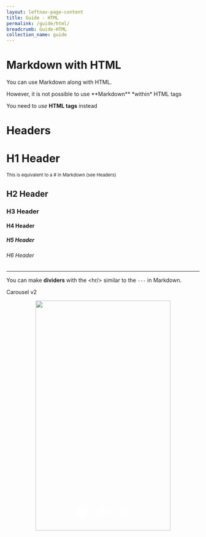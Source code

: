 ```yaml
---
layout: leftnav-page-content
title: Guide - HTML
permalink: /guide/html/
breadcrumb: Guide-HTML
collection_name: guide
---
```


# Markdown with HTML
You can use Markdown along with HTML.

<p>However, it is not possible to use **Markdown** *within* HTML tags</p>
<p>You need to <em>use</em> <strong>HTML tags</strong> instead</p>

# Headers
<h1>H1 Header</h1> <small>This is equivalent to a # in Markdown (see Headers)</small>
<h2>H2 Header</h2>
<h3>H3 Header</h3>
<h4>H4 Header</h4>
<h5>H5 Header</h5>
<h6>H6 Header</h6>

<hr/>

You can make **dividers** with the &lt;hr/&gt; similar to the `---` in Markdown.

<!--
<style>
.carousel {
  position:relative;
  width:100%;
  border:10px solid white;
  margin:20px auto;
  box-shadow:0px 0px 40px #000;
}
.carousel > img {
  display:none;
  width:100%;
}
.carousel > input {
  position:absolute;
  left:-9999px;
}
.carousel > input:checked + label + img {
  display:block;
}

.carousel > label,
.carousel > input:checked ~ label ~ label ~ label ~ label {
  display:none;
}
.carousel > input:checked + label {
  display:block;
  left:0;
}
.carousel > input:checked ~ label ~ label ~ label {
  display:block;
  right:0;
}

.carousel > label {
  position:absolute;
  top:0;
  width:25%;
  height:100%;
  visibility:hidden;
}
.carousel > label:before {
  content:'';
  display:block;
  position:absolute;
  width:100%;
  height:100%;
  visibility:visible;
}
.carousel > label:after {
  display:block;
  position:absolute;
  top:50%;
  width:25px;
  height:25px;
  line-height:22px;
  margin:-15px 10px 0 10px;
  background-color:black;
  color:white;
  font-family:'Arial';
  font-weight:bold;
  font-size:18px;
  text-align:center;
  visibility:hidden;
  border:2px solid white;
  border-radius:20px;
  box-shadow:0 3px 4px black;
}
.carousel > label:hover:after {
  visibility:visible;
}

.carousel > input:checked + label:after {
  left:0;
  content:'\00AB';
}
.carousel > input:checked ~ label ~ label ~ label:after {
  right:0;
  content:'\00BB';
}

</style>
Carousel Experiment
<div class="carousel">
  <input id="image1" type="radio" name="image-selector" checked="checked" />
  <label for="image4">View image 4</label>
  <img src="/images/sentosa-banner.jpg" />

  <input id="image2" type="radio" name="image-selector" />
  <label for="image1">View image 1</label>
  <img src="/images/sentosa.png" />

  <input id="image3" type="radio" name="image-selector" />
  <label for="image2">View image 2</label>
  <img src="/images/sentosa-banner.jpg" />

  <input id="image4" type="radio" name="image-selector" />
  <label for="image3">View image 3</label>
  <img src="/images/sentosa.png" />
  
  <label for="image4">View image 4</label>
  <label for="image1">View image 1</label>
</div>
-->

Carousel v2
<style>
.carousel {
    margin-left: 15%;
    margin-right: 15%;
}

ul.slides {
    display: block;
    position: relative;
    height: 600px;
    margin: 0;
    padding: 0;
    overflow: hidden;
    list-style: none;
}

.slides * {
    user-select: none;
    -ms-user-select: none;
    -moz-user-select: none;
    -khtml-user-select: none;
    -webkit-user-select: none;
    -webkit-touch-callout: none;
}

ul.slides input {
    display: none; 
}


.slide-container { 
    display: block; 
}

.slide-image {
    display: block;
    position: absolute;
    width: 100%;
    height: 100%;
    top: 0;
    opacity: 0;
    transition: all .7s ease-in-out;
}   

.slide-image img {
    width: auto;
    min-width: 100%;
    height: 100%;
}

.carousel-controls {
    position: absolute;
    top: 0;
    left: 0;
    right: 0;
    z-index: 999;
    font-size: 100px;
    line-height: 600px;
    color: #fff;
}

.carousel-controls label {
    display: none;
    position: absolute;
    padding: 0 20px;
    opacity: 0;
    transition: opacity .2s;
    cursor: pointer;
}

.slide-image:hover + .carousel-controls label{
    opacity: 0.5;
}

.carousel-controls label:hover {
    opacity: 1;
}

.carousel-controls .prev-slide {
    width: 49%;
    text-align: left;
    left: 0;
}

.carousel-controls .next-slide {
    width: 49%;
    text-align: right;
    right: 0;
}

.carousel-dots {
    position: absolute;
    left: 0;
    right: 0;
    bottom: 20px;
    z-index: 999;
    text-align: center;
}

.carousel-dots .carousel-dot {
    display: inline-block;
    width: 30px;
    height: 30px;
    border-radius: 50%;
    background-color: #fff;
    opacity: 0.5;
    margin: 10px;
}

input:checked + .slide-container .slide-image {
    opacity: 1;
    transform: scale(1);
    transition: opacity 1s ease-in-out;
}

input:checked + .slide-container .carousel-controls label {
     display: block; 
}

input#img-1:checked ~ .carousel-dots label#img-dot-1,
input#img-2:checked ~ .carousel-dots label#img-dot-2,
input#img-3:checked ~ .carousel-dots label#img-dot-3,
input#img-4:checked ~ .carousel-dots label#img-dot-4,
input#img-5:checked ~ .carousel-dots label#img-dot-5,
input#img-6:checked ~ .carousel-dots label#img-dot-6 {
	opacity: 1;
}


input:checked + .slide-container .nav label { display: block; }

</style>

<div>
    <div class="carousel">
        <ul class="slides">
            <input type="radio" name="radio-buttons" id="img-1" checked />
            <li class="slide-container">
                <div class="slide-image">
                    <img src="https://upload.wikimedia.org/wikipedia/commons/9/9e/Timisoara_-_Regional_Business_Centre.jpg">
                </div>
                <div class="carousel-controls">
                    <label for="img-3" class="prev-slide">
                        <span>&lsaquo;</span>
                    </label>
                    <label for="img-2" class="next-slide">
                      <span>&rsaquo;</span>
                    </label>
                </div>
            </li>
            <input type="radio" name="radio-buttons" id="img-2" />
            <li class="slide-container">
                <div class="slide-image">
                    <img src="http://www.timisoaranight.gruzphoto.eu/IMG_8554.jpg">
                </div>
                <div class="carousel-controls">
                    <label for="img-1" class="prev-slide">
                        <span>&lsaquo;</span>
                    </label>
                    <label for="img-3" class="next-slide">
                        <span>&rsaquo;</span>
                    </label>
                </div>
            </li>
            <input type="radio" name="radio-buttons" id="img-3" />
            <li class="slide-container">
                <div class="slide-image">
                    <img src="https://speakzeasy.files.wordpress.com/2015/05/twa_blogpic_timisoara-4415.jpg">
                </div>
                <div class="carousel-controls">
                    <label for="img-2" class="prev-slide">
                        <span>&lsaquo;</span>
                    </label>
                    <label for="img-1" class="next-slide">
                        <span>&rsaquo;</span>
                    </label>
                </div>
            </li>
            <div class="carousel-dots">
                <label for="img-1" class="carousel-dot" id="img-dot-1"></label>
                <label for="img-2" class="carousel-dot" id="img-dot-2"></label>
                <label for="img-3" class="carousel-dot" id="img-dot-3"></label>
            </div>
        </ul>
    </div>
</div>
